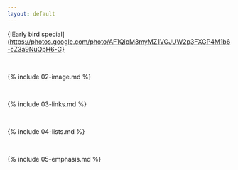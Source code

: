 ```yaml
---
layout: default
---
```

{!Early bird special](https://photos.google.com/photo/AF1QipM3myMZ1VGJUW2p3FXGP4M1b6-cZ3a9NuQpH6-G}

<br>

{% include 02-image.md %}

<br>

{% include 03-links.md %}

<br>

{% include 04-lists.md %}

<br>

{% include 05-emphasis.md %}
